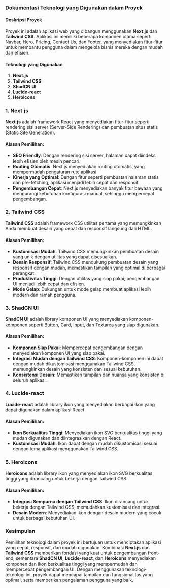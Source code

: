 ### Dokumentasi Teknologi yang Digunakan dalam Proyek

#### Deskripsi Proyek

Proyek ini adalah aplikasi web yang dibangun menggunakan **Next.js** dan **Tailwind CSS**. Aplikasi ini memiliki beberapa komponen utama seperti Navbar, Hero, Pricing, Contact Us, dan Footer, yang menyediakan fitur-fitur untuk membantu pengguna dalam mengelola bisnis mereka dengan mudah dan efisien.

#### Teknologi yang Digunakan

1. **Next.js**
2. **Tailwind CSS**
3. **ShadCN UI**
4. **Lucide-react**
5. **Heroicons**

### 1. Next.js

**Next.js** adalah framework React yang menyediakan fitur-fitur seperti rendering sisi server (Server-Side Rendering) dan pembuatan situs statis (Static Site Generation).

#### Alasan Pemilihan:

- **SEO Friendly**: Dengan rendering sisi server, halaman dapat diindeks lebih efisien oleh mesin pencari.
- **Routing Otomatis**: Next.js menyediakan routing otomatis, yang mempermudah pengaturan rute aplikasi.
- **Kinerja yang Optimal**: Dengan fitur seperti pembuatan halaman statis dan pre-fetching, aplikasi menjadi lebih cepat dan responsif.
- **Pengembangan Cepat**: Next.js menyediakan banyak fitur bawaan yang mengurangi kebutuhan konfigurasi manual, sehingga mempercepat pengembangan.

### 2. Tailwind CSS

**Tailwind CSS** adalah framework CSS utilitas pertama yang memungkinkan Anda membuat desain yang cepat dan responsif langsung dari HTML.

#### Alasan Pemilihan:

- **Kustomisasi Mudah**: Tailwind CSS memungkinkan pembuatan desain yang unik dengan utilitas yang dapat disesuaikan.
- **Desain Responsif**: Tailwind CSS mendukung pembuatan desain yang responsif dengan mudah, memastikan tampilan yang optimal di berbagai perangkat.
- **Produktivitas Tinggi**: Dengan utilitas yang siap pakai, pengembangan UI menjadi lebih cepat dan efisien.
- **Mode Gelap**: Dukungan untuk mode gelap membuat aplikasi lebih modern dan ramah pengguna.

### 3. ShadCN UI

**ShadCN UI** adalah library komponen UI yang menyediakan komponen-komponen seperti Button, Card, Input, dan Textarea yang siap digunakan.

#### Alasan Pemilihan:

- **Komponen Siap Pakai**: Mempercepat pengembangan dengan menyediakan komponen UI yang siap pakai.
- **Integrasi Mudah dengan Tailwind CSS**: Komponen-komponen ini dapat dengan mudah dikustomisasi menggunakan Tailwind CSS, memungkinkan desain yang konsisten dan sesuai kebutuhan.
- **Konsistensi Desain**: Memastikan tampilan dan nuansa yang konsisten di seluruh aplikasi.

### 4. Lucide-react

**Lucide-react** adalah library ikon yang menyediakan berbagai ikon yang dapat digunakan dalam aplikasi React.

#### Alasan Pemilihan:

- **Ikon Berkualitas Tinggi**: Menyediakan ikon SVG berkualitas tinggi yang mudah digunakan dan diintegrasikan dengan React.
- **Kustomisasi Mudah**: Ikon dapat dengan mudah dikustomisasi sesuai dengan tema aplikasi menggunakan Tailwind CSS.

### 5. Heroicons

**Heroicons** adalah library ikon yang menyediakan ikon SVG berkualitas tinggi yang dirancang untuk bekerja dengan Tailwind CSS.

#### Alasan Pemilihan:

- **Integrasi Sempurna dengan Tailwind CSS**: Ikon dirancang untuk bekerja dengan Tailwind CSS, memudahkan kustomisasi dan integrasi.
- **Desain Modern**: Menyediakan ikon dengan desain modern yang cocok untuk berbagai kebutuhan UI.

### Kesimpulan

Pemilihan teknologi dalam proyek ini bertujuan untuk menciptakan aplikasi yang cepat, responsif, dan mudah digunakan. Kombinasi **Next.js** dan **Tailwind CSS** memberikan fondasi yang kuat untuk pengembangan front-end, sementara **ShadCN UI**, **Lucide-react**, dan **Heroicons** menyediakan komponen dan ikon berkualitas tinggi yang mempermudah dan mempercepat pengembangan UI. Dengan menggunakan teknologi-teknologi ini, proyek dapat mencapai tampilan dan fungsionalitas yang optimal, serta memberikan pengalaman pengguna yang baik.
